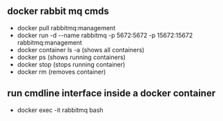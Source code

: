 ## docker rabbit mq cmds
- docker pull rabbitmq:management
- docker run -d --name rabbitmq -p 5672:5672 -p 15672:15672 rabbitmq:management
- docker container ls -a (shows all containers)
- docker ps (shows running containers)
- docker stop <name> (stops running container)
- docker rm <name> (removes container)

## run cmdline interface inside a docker container
- docker exec -it rabbitmq bash